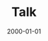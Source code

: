 ---
title: "Talk"
collection: talks
type: "Talk"
permalink: /talks/buenos-aires
venue: "University"
date: 2000-01-01
location: "Buenos Aires, Argentina"
---